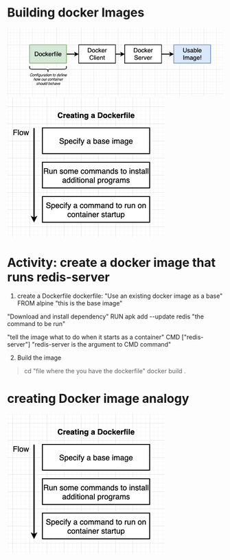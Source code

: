 # Building docker Images

<img src="./photos/1.png">

<img src="./photos/2.png">

# Activity: create a docker image that runs redis-server

1) create a Dockerfile
dockerfile:
"Use an existing docker image as a base"
FROM alpine "this is the base image"

"Download and install dependency"
RUN apk add --update redis  "the command to be run"

"tell the image what to do when it starts as a container"
CMD ["redis-server"] "redis-server is the argument to CMD command"

2) Build the image

> cd "file where the you have the dockerfile"
> docker build .

# creating Docker image analogy
<img src="./photos/2.png">